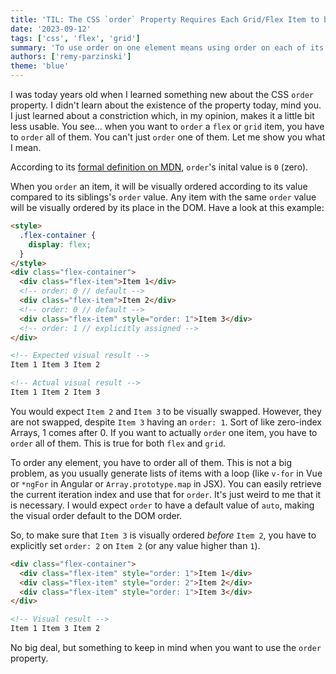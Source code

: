 ```yaml
---
title: 'TIL: The CSS `order` Property Requires Each Grid/Flex Item to be `order`ed'
date: '2023-09-12'
tags: ['css', 'flex', 'grid']
summary: 'To use order on one element means using order on each of its siblings, too.'
authors: ['remy-parzinski']
theme: 'blue'
---
```


I was today years old when I learned something new about the CSS `order` property. I didn't learn about the existence of the property today, mind you. I just learned about a constriction which, in my opinion, makes it a little bit less usable. You see... when you want to `order` a `flex` or `grid` item, you have to `order` all of them. You can't just `order` one of them. Let me show you what I mean.

According to its [formal definition on MDN](https://developer.mozilla.org/en-US/docs/Web/CSS/order#formal_definition), `order`'s inital value is `0` (zero).

When you `order` an item, it will be visually ordered according to its value compared to its siblings's `order` value. Any item with the same `order` value will be visually ordered by its place in the DOM. Have a look at this example:

```html
<style>
  .flex-container {
    display: flex;
  }
</style>
<div class="flex-container">
  <div class="flex-item">Item 1</div>
  <!-- order: 0 // default -->
  <div class="flex-item">Item 2</div>
  <!-- order: 0 // default -->
  <div class="flex-item" style="order: 1">Item 3</div>
  <!-- order: 1 // explicitly assigned -->
</div>

<!-- Expected visual result -->
Item 1 Item 3 Item 2

<!-- Actual visual result -->
Item 1 Item 2 Item 3
```

You would expect `Item 2` and `Item 3` to be visually swapped. However, they are not swapped, despite `Item 3` having an `order: 1`. Sort of like zero-index Arrays, 1 comes after 0. If you want to actually `order` one item, you have to `order` all of them. This is true for both `flex` and `grid`.

To order any element, you have to order all of them. This is not a big problem, as you usually generate lists of items with a loop (like `v-for` in Vue or `*ngFor` in Angular or `Array.prototype.map` in JSX). You can easily retrieve the current iteration index and use that for `order`. It's just weird to me that it is necessary. I would expect `order` to have a default value of `auto`, making the visual order default to the DOM order.

So, to make sure that `Item 3` is visually ordered _before_ `Item 2`, you have to explicitly set `order: 2` on `Item 2` (or any value higher than `1`).

```html
<div class="flex-container">
  <div class="flex-item" style="order: 1">Item 1</div>
  <div class="flex-item" style="order: 2">Item 2</div>
  <div class="flex-item" style="order: 1">Item 3</div>
</div>

<!-- Visual result -->
Item 1 Item 3 Item 2
```

No big deal, but something to keep in mind when you want to use the `order` property.
